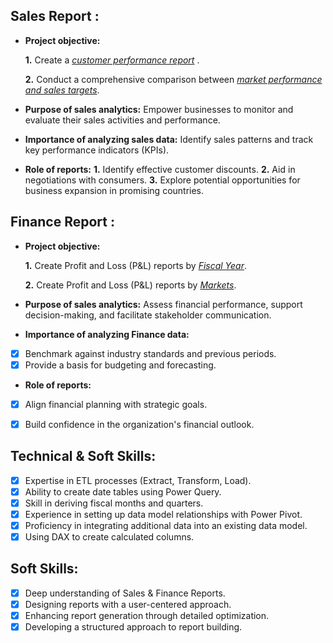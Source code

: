 ## Sales Report :


- **Project objective:** 

    **1.** Create a _[customer performance report](https://github.com/adityamohapatra98/Excel-Sales-Analytics/blob/main/Customer%20Performance%20report.pdf)_ .

    **2.** Conduct a comprehensive comparison between _[market performance and sales targets](https://github.com/adityamohapatra98/Excel-Sales-Analytics/blob/main/Market%20Performace%20report.pdf)_.

- **Purpose of sales analytics:** Empower businesses to monitor and evaluate their sales activities and performance.

- **Importance of analyzing sales data:** Identify sales patterns and track key performance indicators (KPIs).

- **Role of reports:**
    **1.** Identify effective customer discounts.
    **2.** Aid in negotiations with consumers.
    **3.** Explore potential opportunities for business expansion in promising countries.


## Finance Report :

- **Project objective:** 

    **1.** Create Profit and Loss (P&L) reports by _[Fiscal Year](https://github.com/adityamohapatra98/Excel-Sales-Analytics/blob/main/P%26L%20Report%20by%20Year.pdf)_.

   **2.** Create Profit and Loss (P&L) reports by _[Markets](https://github.com/adityamohapatra98/Excel-Sales-Analytics/blob/main/P%20%26%20L%20report%20by%20market.pdf)_.

- **Purpose of sales analytics:** Assess financial performance, support decision-making, and facilitate stakeholder communication.

- **Importance of analyzing Finance data:**
- [x] Benchmark against industry standards and previous periods.
- [x] Provide a basis for budgeting and forecasting.

- **Role of reports:**
- [x] Align financial planning with strategic goals.
- [x] Build confidence in the organization's financial outlook.


## Technical & Soft Skills:
- [x]	Expertise in ETL processes (Extract, Transform, Load).
- [x] Ability to create date tables using Power Query.
- [x] Skill in deriving fiscal months and quarters.
- [x] Experience in setting up data model relationships with Power Pivot.
- [x] Proficiency in integrating additional data into an existing data model.
- [x] Using DAX to create calculated columns.

## Soft Skills:
- [x] Deep understanding of Sales & Finance Reports.
- [x] Designing reports with a user-centered approach.
- [x] Enhancing report generation through detailed optimization.
- [x] Developing a structured approach to report building.
